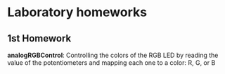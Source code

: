 # Laboratory homeworks

## 1st Homework

**analogRGBControl**: Controlling the colors of the RGB LED by reading the value of the potentiometers and mapping each one to a color: R, G, or B
